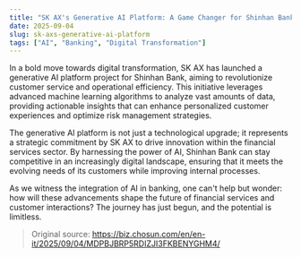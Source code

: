 ```yaml
---
title: "SK AX's Generative AI Platform: A Game Changer for Shinhan Bank"
date: 2025-09-04
slug: sk-axs-generative-ai-platform
tags: ["AI", "Banking", "Digital Transformation"]
---
```


In a bold move towards digital transformation, SK AX has launched a generative AI platform project for Shinhan Bank, aiming to revolutionize customer service and operational efficiency. This initiative leverages advanced machine learning algorithms to analyze vast amounts of data, providing actionable insights that can enhance personalized customer experiences and optimize risk management strategies.

The generative AI platform is not just a technological upgrade; it represents a strategic commitment by SK AX to drive innovation within the financial services sector. By harnessing the power of AI, Shinhan Bank can stay competitive in an increasingly digital landscape, ensuring that it meets the evolving needs of its customers while improving internal processes.

As we witness the integration of AI in banking, one can't help but wonder: how will these advancements shape the future of financial services and customer interactions? The journey has just begun, and the potential is limitless.
> Original source: https://biz.chosun.com/en/en-it/2025/09/04/MDPBJBRP5RDIZJI3FKBENYGHM4/